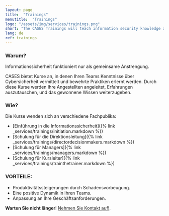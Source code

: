 ```yaml
---
layout: page
title:  "Trainings"
menutitle:  "Trainings"
logo: "/assets/img/services/trainings.png"
short: "The CASES Trainings will teach information security knowledge and good practices to you and your teams."
lang: de
ref: trainings
---
```

### Warum?
Informationssicherheit funktioniert nur als gemeinsame Anstrengung.

CASES bietet Kurse an, in denen Ihren Teams Kenntnisse über Cybersicherheit vermittelt und bewehrte Praktiken erlernt werden. Durch diese Kurse werden Ihre Angestellten angeleitet, Erfahrungen auszutauschen, und  das gewonnene Wissen weiterzugeben.


### Wie?
Die Kurse wenden sich an verschiedene Fachpublika:

* [Einführung in die Informationssicherheit]({% link _services/trainings/initiation.markdown %})
* [Schulung für die Direktionsleitung]({% link _services/trainings/directordecisionmakers.markdown %})
* [Schulung für Managers]({% link _services/trainings/managers.markdown %})
* [Schulung für Kursleiter]({% link _services/trainings/trainthetrainer.markdown %})


### VORTEILE:

* Produktivitätssteigerungen durch Schadensvorbeugung.
* Eine positive Dynamik in Ihren Teams.
* Anpassung an Ihre Geschäftsanforderungen.

**Warten Sie nicht länger**! [Nehmen Sie Kontakt auf!](mailto:info@cases.lu?subject=Formations%20CASES).
